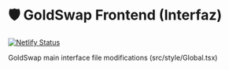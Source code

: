 # 🛡️ GoldSwap Frontend (Interfaz)

[![Netlify Status](https://api.netlify.com/api/v1/badges/7bebf1a3-be7b-4165-afd1-446256acd5e3/deploy-status)](https://app.netlify.com/sites/pancake-prod/deploys)

GoldSwap main interface file modifications (src/style/Global.tsx)
